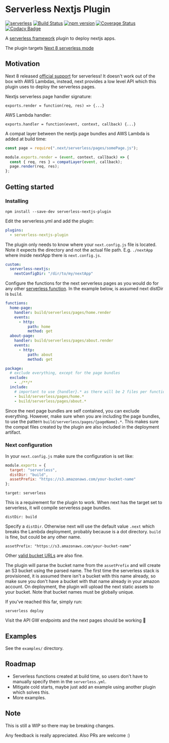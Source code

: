 # Serverless Nextjs Plugin

[![serverless](http://public.serverless.com/badges/v3.svg)](http://www.serverless.com)
[![Build Status](https://travis-ci.org/danielcondemarin/serverless-nextjs-plugin.svg?branch=master)](https://travis-ci.org/danielcondemarin/serverless-nextjs-plugin)
[![npm version](https://badge.fury.io/js/serverless-nextjs-plugin.svg)](https://badge.fury.io/js/serverless-nextjs-plugin)
[![Coverage Status](https://coveralls.io/repos/github/danielcondemarin/serverless-nextjs-plugin/badge.svg?branch=master)](https://coveralls.io/github/danielcondemarin/serverless-nextjs-plugin?branch=master)
[![Codacy Badge](https://api.codacy.com/project/badge/Grade/c0d3aa2a86cb4ce98772a02015f46314)](https://www.codacy.com/app/danielcondemarin/serverless-nextjs-plugin?utm_source=github.com&utm_medium=referral&utm_content=danielcondemarin/serverless-nextjs-plugin&utm_campaign=Badge_Grade)

A [serverless framework](https://serverless.com/) plugin to deploy nextjs apps.

The plugin targets [Next 8 serverless mode](https://nextjs.org/blog/next-8/#serverless-nextjs)

## Motivation

Next 8 released [official support](https://nextjs.org/blog/next-8/#serverless-nextjs) for serverless! It doesn't work out of the box with AWS Lambdas, instead, next provides a low level API which this plugin uses to deploy the serverless pages.

Nextjs serverless page handler signature:

`exports.render = function(req, res) => {...}`

AWS Lambda handler:

`exports.handler = function(event, context, callback) {...}`

A compat layer between the nextjs page bundles and AWS Lambda is added at build time:

```js
const page = require(".next/serverless/pages/somePage.js");

module.exports.render = (event, context, callback) => {
  const { req, res } = compatLayer(event, callback);
  page.render(req, res);
};
```

## Getting started

### Installing

`npm install --save-dev serverless-nextjs-plugin`

Edit the serverless.yml and add the plugin:

```yml
plugins:
  - serverless-nextjs-plugin
```

The plugin only needs to know where your `next.config.js` file is located. Note it expects the directory and not the actual file path. E.g. `./nextApp` where inside nextApp there is `next.config.js`.

```yml
custom:
  serverless-nextjs:
    nextConfigDir: "/dir/to/my/nextApp"
```

Configure the functions for the next serverless pages as you would do for any other [serverless function](https://serverless.com/framework/docs/providers/aws/guide/functions/). In the example below, is assumed next distDir is `build`.

```yml
functions:
  home-page:
    handler: build/serverless/pages/home.render
    events:
      - http:
          path: home
          method: get
  about-page:
    handler: build/serverless/pages/about.render
    events:
      - http:
          path: about
          method: get

package:
  # exclude everything, except for the page bundles
  exclude:
    - ./**/*
  include:
    # important to use {handler}.* as there will be 2 files per function handler
    - build/serverless/pages/home.*
    - build/serverless/pages/about.*
```

Since the next page bundles are self contained, you can exclude everything. However, make sure when you are including the page bundles, to use the pattern `build/serverless/pages/{pageName}.*`. This makes sure the compat files created by the plugin are also included in the deployment artifact.

### Next configuration

In your `next.config.js` make sure the configuration is set like:

```js
module.exports = {
  target: "serverless",
  distDir: "build",
  assetPrefix: "https://s3.amazonaws.com/your-bucket-name"
};
```

`target: serverless`

This is a requirement for the plugin to work. When next has the target set to serverless, it will compile serverless page bundles.

`distDir: build`

Specify a `distDir`. Otherwise next will use the default value `.next` which breaks the Lambda deployment, probably because is a dot directory. `build` is fine, but could be any other name.

`assetPrefix: "https://s3.amazonaws.com/your-bucket-name"`

Other [valid bucket URLs](https://docs.aws.amazon.com/AmazonS3/latest/dev/UsingBucket.html#access-bucket-intro) are also fine.

The plugin will parse the bucket name from the `assetPrefix` and will create an S3 bucket using the parsed name. The first time the serverless stack is provisioned, it is assumed there isn't a bucket with this name already, so make sure you don't have a bucket with that name already in your amazon account. On deployment, the plugin will upload the next static assets to your bucket. Note that bucket names must be globally unique.

If you've reached this far, simply run:

`serverless deploy`

Visit the API GW endpoints and the next pages should be working 🎉

## Examples

See the `examples/` directory.

## Roadmap

- Serverless functions created at build time, so users don't have to manually specify them in the `serverless.yml`.
- Mitigate cold starts, maybe just add an example using another plugin which solves this.
- More examples.

## Note

This is still a WIP so there may be breaking changes.

Any feedback is really appreciated. Also PRs are welcome :)
